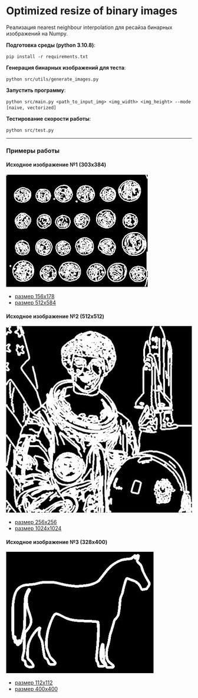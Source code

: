# Optimized resize of binary images

Реализация nearest neighbour interpolation для ресайза бинарных изображений на Numpy.


**Подготовка среды (python 3.10.8)**:
```commandline
pip install -r requirements.txt
```

**Генерация бинарных изображений для теста**:

 ```
python src/utils/generate_images.py
 ```

**Запустить программу**:

 ```
python src/main.py <path_to_input_img> <img_width> <img_height> --mode [naive, vectorized]
 ```

**Тестирование скорости работы**:

```commandline
python src/test.py
```


---
### Примеры работы

#### Исходное изображение №1 (303x384)

![img](tests/images/1.jpg "Размер: 303x384") 

- [размер 156x178](tests/images/resized/1%5B156,%20178%5D.jpg)
- [размер 512x584](tests/images/resized/1%5B512,%20584%5D.jpg)


#### Исходное изображение №2 (512x512)

![img](tests/images/2.jpg "Размер: 512x512") 

- [размер 256x256](tests/images/resized/2%5B256,%20256%5D.jpg)
- [размер 1024x1024](tests/images/resized/2%5B1024,%201024%5D.jpg)


#### Исходное изображение №3 (328x400)

![img](tests/images/3.jpg "Размер: 328x400") 

- [размер 112x112](tests/images/resized/3%5B112,%20112%5D.jpg)
- [размер 400x400](tests/images/resized/3%5B400,%20400%5D.jpg)